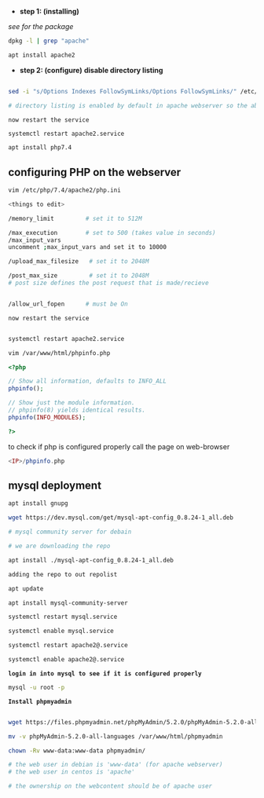 - **step 1: (installing)**

*see for the package* 

```bash
dpkg -l | grep "apache"
```
```bash
apt install apache2
```

- **step 2: (configure)**
**disable directory listing**

```bash

sed -i "s/Options Indexes FollowSymLinks/Options FollowSymLinks/" /etc/apache2/apache2.conf

# directory listing is enabled by default in apache webserver so the above cmd will disable it.
```

`now restart the service`

```bash
systemctl restart apache2.service

```
```bash
apt install php7.4
```

## configuring PHP on the webserver
```bash
vim /etc/php/7.4/apache2/php.ini

<things to edit>

/memory_limit         # set it to 512M

/max_execution        # set to 500 (takes value in seconds)
/max_input_vars
uncomment ;max_input_vars and set it to 10000 

/upload_max_filesize   # set it to 2048M

/post_max_size         # set it to 2048M
# post size defines the post request that is made/recieve


/allow_url_fopen      # must be On
```
`now restart the service`

```bash

systemctl restart apache2.service
```
```bash
vim /var/www/html/phpinfo.php
```

```php
<?php

// Show all information, defaults to INFO_ALL
phpinfo();

// Show just the module information.
// phpinfo(8) yields identical results.
phpinfo(INFO_MODULES);

?>

```
to check if php is configured properly call the page on web-browser
```php
<IP>/phpinfo.php
```
## mysql deployment

```bash
apt install gnupg
```

```bash
wget https://dev.mysql.com/get/mysql-apt-config_0.8.24-1_all.deb      

# mysql community server for debain 

# we are downloading the repo
```
```bash
apt install ./mysql-apt-config_0.8.24-1_all.deb

adding the repo to out repolist
```

```bash
apt update
```

```bash
apt install mysql-community-server
```

```bash
systemctl restart mysql.service
```
```bash
systemctl enable mysql.service
```
```bash
systemctl restart apache2@.service
```

```bash
systemctl enable apache2@.service
```

**`login in into mysql to see if it is configured properly`**

```bash
mysql -u root -p 
```
**`Install phpmyadmin`**

```bash

wget https://files.phpmyadmin.net/phpMyAdmin/5.2.0/phpMyAdmin-5.2.0-all-languages.zip

```
```bash
mv -v phpMyAdmin-5.2.0-all-languages /var/www/html/phpmyadmin
```
```bash
chown -Rv www-data:www-data phpmyadmin/

# the web user in debian is 'www-data' (for apache webserver)
# the web user in centos is 'apache' 

# the ownership on the webcontent should be of apache user
```

